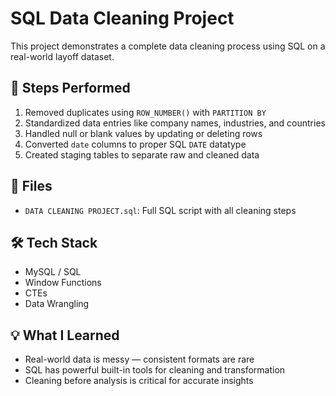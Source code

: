 # SQL Data Cleaning Project

This project demonstrates a complete data cleaning process using SQL on a real-world layoff dataset.

## 🧹 Steps Performed

1. Removed duplicates using `ROW_NUMBER()` with `PARTITION BY`
2. Standardized data entries like company names, industries, and countries
3. Handled null or blank values by updating or deleting rows
4. Converted `date` columns to proper SQL `DATE` datatype
5. Created staging tables to separate raw and cleaned data

## 📂 Files

- `DATA CLEANING PROJECT.sql`: Full SQL script with all cleaning steps

## 🛠 Tech Stack

- MySQL / SQL
- Window Functions
- CTEs
- Data Wrangling

## 💡 What I Learned

- Real-world data is messy — consistent formats are rare
- SQL has powerful built-in tools for cleaning and transformation
- Cleaning before analysis is critical for accurate insights

